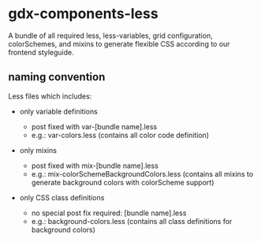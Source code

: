 # gdx-components-less
A bundle of all required less, less-variables, grid configuration, colorSchemes, and mixins to generate flexible CSS according to our frontend styleguide. 


## naming convention
Less files which includes:

* only variable definitions
  * post fixed with var-[bundle name].less
  * e.g.: var-colors.less (contains all color code definition)

* only mixins
  * post fixed with mix-[bundle name].less
  * e.g.: mix-colorSchemeBackgroundColors.less (contains all mixins to generate background colors with colorScheme support)
 
* only CSS class definitions
  * no special post fix required: [bundle name].less
  * e.g.: background-colors.less (contains all class definitions for background colors) 
